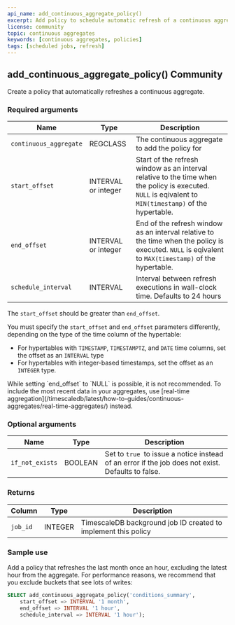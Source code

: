 ```yaml
---
api_name: add_continuous_aggregate_policy()
excerpt: Add policy to schedule automatic refresh of a continuous aggregate
license: community
topic: continuous aggregates
keywords: [continuous aggregates, policies]
tags: [scheduled jobs, refresh]
---
```


## add_continuous_aggregate_policy() <tag type="community">Community</tag>
Create a policy that automatically refreshes a continuous aggregate.

### Required arguments

|Name|Type|Description|
|-|-|-|
|`continuous_aggregate`|REGCLASS|The continuous aggregate to add the policy for|
|`start_offset`|INTERVAL or integer|Start of the refresh window as an interval relative to the time when the policy is executed. `NULL` is eqivalent to `MIN(timestamp)` of the hypertable.|
|`end_offset`|INTERVAL or integer|End of the refresh window as an interval relative to the time when the policy is executed. `NULL` is eqivalent to `MAX(timestamp)` of the hypertable.|
|`schedule_interval`|INTERVAL|Interval between refresh executions in wall-clock time. Defaults to 24 hours|

The `start_offset` should be greater than `end_offset`.

You must specify the `start_offset` and `end_offset` parameters differently,
depending on the type of the time column of the hypertable:
*   For hypertables with `TIMESTAMP`, `TIMESTAMPTZ`, and `DATE` time columns,
    set the offset as an `INTERVAL` type
*   For hypertables with integer-based timestamps, set the offset as an
    `INTEGER` type.

<highlight type="warning">
While setting `end_offset` to `NULL` is possible, it is not recommended. To 
include the most recent data in your aggregates, use 
[real-time aggregation](/timescaledb/latest/how-to-guides/continuous-aggregates/real-time-aggregates/)
instead.
</highlight>

### Optional arguments

|Name|Type|Description|
|-|-|-|
|`if_not_exists`|BOOLEAN|Set to `true `to issue a notice instead of an error if the job does not exist. Defaults to false.|

### Returns

|Column|Type|Description|
|-|-|-|
|`job_id`|INTEGER|TimescaleDB background job ID created to implement this policy|


### Sample use
Add a policy that refreshes the last month once an hour, excluding the latest
hour from the aggregate. For performance reasons, we recommend that you
exclude buckets that see lots of writes:
```sql
SELECT add_continuous_aggregate_policy('conditions_summary',
	start_offset => INTERVAL '1 month',
	end_offset => INTERVAL '1 hour',
	schedule_interval => INTERVAL '1 hour');
```
